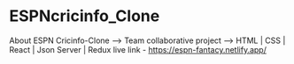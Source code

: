 # ESPNcricinfo_Clone
About ESPN Cricinfo-Clone --> Team collaborative project --> HTML | CSS | React | Json Server | Redux 
live link - https://espn-fantacy.netlify.app/
